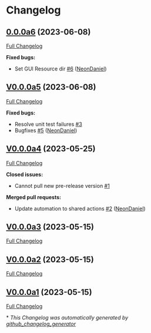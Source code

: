 # Changelog

## [0.0.0a6](https://github.com/OpenVoiceOS/ovos-gui-plugin-shell-companion/tree/0.0.0a6) (2023-06-08)

[Full Changelog](https://github.com/OpenVoiceOS/ovos-gui-plugin-shell-companion/compare/V0.0.0a5...0.0.0a6)

**Fixed bugs:**

- Set GUI Resource dir [\#6](https://github.com/OpenVoiceOS/ovos-gui-plugin-shell-companion/pull/6) ([NeonDaniel](https://github.com/NeonDaniel))

## [V0.0.0a5](https://github.com/OpenVoiceOS/ovos-gui-plugin-shell-companion/tree/V0.0.0a5) (2023-06-08)

[Full Changelog](https://github.com/OpenVoiceOS/ovos-gui-plugin-shell-companion/compare/V0.0.0a4...V0.0.0a5)

**Fixed bugs:**

- Resolve unit test failures [\#3](https://github.com/OpenVoiceOS/ovos-gui-plugin-shell-companion/issues/3)
- Bugfixes [\#5](https://github.com/OpenVoiceOS/ovos-gui-plugin-shell-companion/pull/5) ([NeonDaniel](https://github.com/NeonDaniel))

## [V0.0.0a4](https://github.com/OpenVoiceOS/ovos-gui-plugin-shell-companion/tree/V0.0.0a4) (2023-05-25)

[Full Changelog](https://github.com/OpenVoiceOS/ovos-gui-plugin-shell-companion/compare/V0.0.0a3...V0.0.0a4)

**Closed issues:**

- Cannot pull new pre-release version [\#1](https://github.com/OpenVoiceOS/ovos-gui-plugin-shell-companion/issues/1)

**Merged pull requests:**

- Update automation to shared actions [\#2](https://github.com/OpenVoiceOS/ovos-gui-plugin-shell-companion/pull/2) ([NeonDaniel](https://github.com/NeonDaniel))

## [V0.0.0a3](https://github.com/OpenVoiceOS/ovos-gui-plugin-shell-companion/tree/V0.0.0a3) (2023-05-15)

[Full Changelog](https://github.com/OpenVoiceOS/ovos-gui-plugin-shell-companion/compare/V0.0.0a2...V0.0.0a3)

## [V0.0.0a2](https://github.com/OpenVoiceOS/ovos-gui-plugin-shell-companion/tree/V0.0.0a2) (2023-05-15)

[Full Changelog](https://github.com/OpenVoiceOS/ovos-gui-plugin-shell-companion/compare/V0.0.0a1...V0.0.0a2)

## [V0.0.0a1](https://github.com/OpenVoiceOS/ovos-gui-plugin-shell-companion/tree/V0.0.0a1) (2023-05-15)

[Full Changelog](https://github.com/OpenVoiceOS/ovos-gui-plugin-shell-companion/compare/9133c7dde1f0127109549faf6ef1a73e5b5d9c09...V0.0.0a1)



\* *This Changelog was automatically generated by [github_changelog_generator](https://github.com/github-changelog-generator/github-changelog-generator)*

